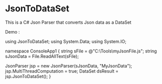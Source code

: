 # JsonToDataSet
This is a C# Json Parser that converts Json data as a DataSet

Demo : 

using JsonToDataSet;
using System.Data;
using System.IO;

namespace ConsoleApp1
{
  string sFile = @"C:\Tools\myJsonFile.js";
  string sJsonData = File.ReadAllText(sFile);

  JsonParser jsp = new JsonParser(sJsonData, "MyJsonData");
  jsp.MultiThreadComputation = true;
  DataSet dsResult = jsp.JsonToDataSet();
}
